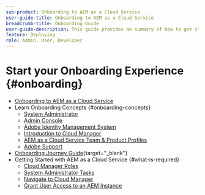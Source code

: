 ```yaml
---
sub-product: Onboarding to AEM as a Cloud Service
user-guide-title: Onboarding to AEM as a Cloud Service
breadcrumb-title: Onboarding Guide
user-guide-description: This guide provides an summary of how to get started with Experience Manager as a Cloud Service, including how to get access and important data protection information.
feature: Deploying
role: Admin, User, Developer
---
```


# Start your Onboarding Experience {#onboarding}

+ [Onboarding to AEM as a Cloud Service](/help/onboarding/home.md)
+ Learn Onboarding Concepts {#onboarding-concepts}
  + [System Administrator](/help/onboarding/learn-concepts/system-administrator.md)
  + [Admin Console](/help/onboarding/learn-concepts/admin-console.md)
  + [Adobe Identity Management System](/help/onboarding/learn-concepts/ims.md)
  + [Introduction to Cloud Manager](/help/onboarding/learn-concepts/cloud-manager-introduction.md)
  + [AEM as a Cloud Service Team & Product Profiles](/help/onboarding/learn-concepts/aem-cs-team-product-profiles.md)
  + [Adobe Support](/help/onboarding/learn-concepts/onboarding-help-resources.md)  
+ [Onboarding Journey Guide](https://experienceleague.adobe.com/docs/experience-manager-cloud-service/journey-onboarding/home.html){target="_blank"}
+ Getting Started with AEM as a Cloud Service {#what-is-required}
  + [Cloud Manager Roles](what-is-required/user-roles-permissions.md)
  + [System Administrator Tasks](what-is-required/add-users-assign-cm-roles.md)
  + [Navigate to Cloud Manager](what-is-required/navigate-to-cloud-manager.md)
  + [Grant User Access to an AEM Instance](/help/onboarding/what-is-required/accessing-aem-instance.md)
